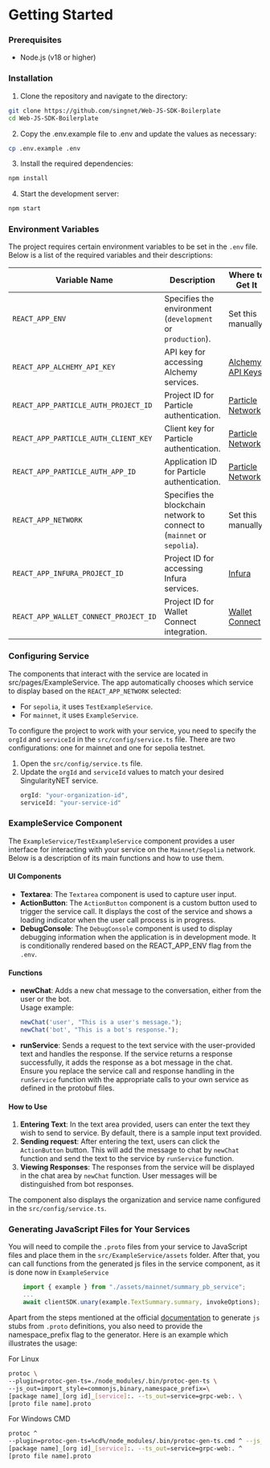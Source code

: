 # Getting Started

### Prerequisites

-   Node.js (v18 or higher)

### Installation

1. Clone the repository and navigate to the directory:

```bash
git clone https://github.com/singnet/Web-JS-SDK-Boilerplate
cd Web-JS-SDK-Boilerplate
```

2. Copy the .env.example file to .env and update the values as necessary:

```bash
cp .env.example .env
```

3. Install the required dependencies:

```bash
npm install
```

4. Start the development server:

```bash
npm start
```

### Environment Variables

The project requires certain environment variables to be set in the `.env` file. Below is a list of the required variables and their descriptions:

| Variable Name                         | Description                                                              | Where to Get It                               |
| ------------------------------------- | ------------------------------------------------------------------------ | --------------------------------------------- |
| `REACT_APP_ENV`                       | Specifies the environment (`development` or `production`).               | Set this manually.                            |
| `REACT_APP_ALCHEMY_API_KEY`           | API key for accessing Alchemy services.                                  | [Alchemy API Keys](https://alchemy.com)       |
| `REACT_APP_PARTICLE_AUTH_PROJECT_ID`  | Project ID for Particle authentication.                                  | [Particle Network](https://particle.network/) |
| `REACT_APP_PARTICLE_AUTH_CLIENT_KEY`  | Client key for Particle authentication.                                  | [Particle Network](https://particle.network/) |
| `REACT_APP_PARTICLE_AUTH_APP_ID`      | Application ID for Particle authentication.                              | [Particle Network](https://particle.network/) |
| `REACT_APP_NETWORK`                   | Specifies the blockchain network to connect to (`mainnet` or `sepolia`). | Set this manually.                            |
| `REACT_APP_INFURA_PROJECT_ID`         | Project ID for accessing Infura services.                                | [Infura](https://infura.io)                   |
| `REACT_APP_WALLET_CONNECT_PROJECT_ID` | Project ID for Wallet Connect integration.                               | [Wallet Connect](https://walletconnect.com/)  |

### Configuring Service

The components that interact with the service are located in src/pages/ExampleService.
The app automatically chooses which service to display based on the `REACT_APP_NETWORK` selected:

-   For `sepolia`, it uses `TestExampleService`.
-   For `mainnet`, it uses `ExampleService`.

To configure the project to work with your service, you need to specify the `orgId` and `serviceId` in the `src/config/service.ts` file. There are two configurations: one for mainnet and one for sepolia testnet.

1. Open the `src/config/service.ts` file.
2. Update the `orgId` and `serviceId` values to match your desired SingularityNET service.
    ```typescript
    orgId: "your-organization-id",
    serviceId: "your-service-id"
    ```

### ExampleService Component

The `ExampleService/TestExampleService` component provides a user interface for interacting with your service on the `Mainnet/Sepolia` network. Below is a description of its main functions and how to use them.

#### UI Components

-   **Textarea**: The `Textarea` component is used to capture user input.
-   **ActionButton**: The `ActionButton` component is a custom button used to trigger the service call. It displays the cost of the service and shows a loading indicator when the user call process is in progress.
-   **DebugConsole**: The `DebugConsole` component is used to display debugging information when the application is in development mode. It is conditionally rendered based on the REACT_APP_ENV flag from the `.env`.

#### Functions

-   **newChat**: Adds a new chat message to the conversation, either from the user or the bot.\
    Usage example:
    ```typescript
    newChat('user', "This is a user's message.");
    newChat('bot', "This is a bot's response.");
    ```
-   **runService**: Sends a request to the text service with the user-provided text and handles the response. If the service returns a response successfully, it adds the response as a bot message in the chat.\
    Ensure you replace the service call and response handling in the `runService` function with the appropriate calls to your own service as defined in the protobuf files.

#### How to Use

1. **Entering Text**: In the text area provided, users can enter the text they wish to send to service. By default, there is a sample input text provided.
2. **Sending request**: After entering the text, users can click the `ActionButton` button. This will add the message to chat by `newChat` function and send the text to the service by `runService` function.
3. **Viewing Responses**: The responses from the service will be displayed in the chat area by `newChat` function. User messages will be distinguished from bot responses.

The component also displays the organization and service name configured in the `src/config/service.ts`.

### Generating JavaScript Files for Your Services

You will need to compile the `.proto` files from your service to JavaScript files and place them in the `src/ExampleService/assets` folder. After that, you can call functions from the generated js files in the service component, as it is done now in `ExampleService`

```typescript
    import { example } from "./assets/mainnet/summary_pb_service";
    ...
    await clientSDK.unary(example.TextSummary.summary, invokeOptions);
```

Apart from the steps mentioned at the official [documentation](https://github.com/improbable-eng/grpc-web/blob/master/client/grpc-web/docs/code-generation.md) to generate `js` stubs from `.proto` definitions, you also need to provide the namespace_prefix flag to the generator. Here is an example which illustrates the usage:

For Linux

```bash
protoc \
--plugin=protoc-gen-ts=./node_modules/.bin/protoc-gen-ts \
--js_out=import_style=commonjs,binary,namespace_prefix=\
[package name]_[org id]_[service]:. --ts_out=service=grpc-web:. \
[proto file name].proto
```

For Windows CMD

```bash
protoc ^
--plugin=protoc-gen-ts=%cd%/node_modules/.bin/protoc-gen-ts.cmd ^ --js_out=import_style=commonjs,binary,namespace_prefix=^
[package name]_[org id]_[service]:. --ts_out=service=grpc-web:. ^
[proto file name].proto
```